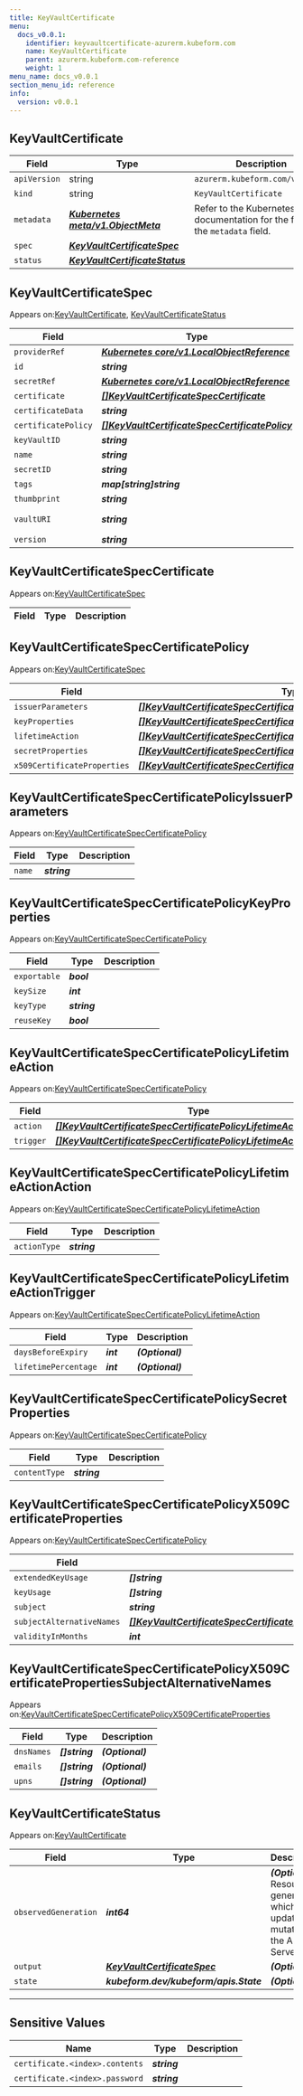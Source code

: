 ```yaml
---
title: KeyVaultCertificate
menu:
  docs_v0.0.1:
    identifier: keyvaultcertificate-azurerm.kubeform.com
    name: KeyVaultCertificate
    parent: azurerm.kubeform.com-reference
    weight: 1
menu_name: docs_v0.0.1
section_menu_id: reference
info:
  version: v0.0.1
---
```


## KeyVaultCertificate
| Field | Type | Description |
| ------ | ----- | ----------- |
| `apiVersion` | string | `azurerm.kubeform.com/v1alpha1` |
|    `kind` | string | `KeyVaultCertificate` |
| `metadata` | ***[Kubernetes meta/v1.ObjectMeta](https://kubernetes.io/docs/reference/generated/kubernetes-api/v1.13/#objectmeta-v1-meta)***|Refer to the Kubernetes API documentation for the fields of the `metadata` field.|
| `spec` | ***[KeyVaultCertificateSpec](#keyvaultcertificatespec)***||
| `status` | ***[KeyVaultCertificateStatus](#keyvaultcertificatestatus)***||
## KeyVaultCertificateSpec

Appears on:[KeyVaultCertificate](#keyvaultcertificate), [KeyVaultCertificateStatus](#keyvaultcertificatestatus)

| Field | Type | Description |
| ------ | ----- | ----------- |
| `providerRef` | ***[Kubernetes core/v1.LocalObjectReference](https://kubernetes.io/docs/reference/generated/kubernetes-api/v1.13/#localobjectreference-v1-core)***||
| `id` | ***string***||
| `secretRef` | ***[Kubernetes core/v1.LocalObjectReference](https://kubernetes.io/docs/reference/generated/kubernetes-api/v1.13/#localobjectreference-v1-core)***||
| `certificate` | ***[[]KeyVaultCertificateSpecCertificate](#keyvaultcertificatespeccertificate)***| ***(Optional)*** |
| `certificateData` | ***string***| ***(Optional)*** |
| `certificatePolicy` | ***[[]KeyVaultCertificateSpecCertificatePolicy](#keyvaultcertificatespeccertificatepolicy)***||
| `keyVaultID` | ***string***| ***(Optional)*** |
| `name` | ***string***||
| `secretID` | ***string***| ***(Optional)*** |
| `tags` | ***map[string]string***| ***(Optional)*** |
| `thumbprint` | ***string***| ***(Optional)*** |
| `vaultURI` | ***string***| ***(Optional)*** Deprecated|
| `version` | ***string***| ***(Optional)*** |
## KeyVaultCertificateSpecCertificate

Appears on:[KeyVaultCertificateSpec](#keyvaultcertificatespec)

| Field | Type | Description |
| ------ | ----- | ----------- |
## KeyVaultCertificateSpecCertificatePolicy

Appears on:[KeyVaultCertificateSpec](#keyvaultcertificatespec)

| Field | Type | Description |
| ------ | ----- | ----------- |
| `issuerParameters` | ***[[]KeyVaultCertificateSpecCertificatePolicyIssuerParameters](#keyvaultcertificatespeccertificatepolicyissuerparameters)***||
| `keyProperties` | ***[[]KeyVaultCertificateSpecCertificatePolicyKeyProperties](#keyvaultcertificatespeccertificatepolicykeyproperties)***||
| `lifetimeAction` | ***[[]KeyVaultCertificateSpecCertificatePolicyLifetimeAction](#keyvaultcertificatespeccertificatepolicylifetimeaction)***| ***(Optional)*** |
| `secretProperties` | ***[[]KeyVaultCertificateSpecCertificatePolicySecretProperties](#keyvaultcertificatespeccertificatepolicysecretproperties)***||
| `x509CertificateProperties` | ***[[]KeyVaultCertificateSpecCertificatePolicyX509CertificateProperties](#keyvaultcertificatespeccertificatepolicyx509certificateproperties)***| ***(Optional)*** |
## KeyVaultCertificateSpecCertificatePolicyIssuerParameters

Appears on:[KeyVaultCertificateSpecCertificatePolicy](#keyvaultcertificatespeccertificatepolicy)

| Field | Type | Description |
| ------ | ----- | ----------- |
| `name` | ***string***||
## KeyVaultCertificateSpecCertificatePolicyKeyProperties

Appears on:[KeyVaultCertificateSpecCertificatePolicy](#keyvaultcertificatespeccertificatepolicy)

| Field | Type | Description |
| ------ | ----- | ----------- |
| `exportable` | ***bool***||
| `keySize` | ***int***||
| `keyType` | ***string***||
| `reuseKey` | ***bool***||
## KeyVaultCertificateSpecCertificatePolicyLifetimeAction

Appears on:[KeyVaultCertificateSpecCertificatePolicy](#keyvaultcertificatespeccertificatepolicy)

| Field | Type | Description |
| ------ | ----- | ----------- |
| `action` | ***[[]KeyVaultCertificateSpecCertificatePolicyLifetimeActionAction](#keyvaultcertificatespeccertificatepolicylifetimeactionaction)***||
| `trigger` | ***[[]KeyVaultCertificateSpecCertificatePolicyLifetimeActionTrigger](#keyvaultcertificatespeccertificatepolicylifetimeactiontrigger)***||
## KeyVaultCertificateSpecCertificatePolicyLifetimeActionAction

Appears on:[KeyVaultCertificateSpecCertificatePolicyLifetimeAction](#keyvaultcertificatespeccertificatepolicylifetimeaction)

| Field | Type | Description |
| ------ | ----- | ----------- |
| `actionType` | ***string***||
## KeyVaultCertificateSpecCertificatePolicyLifetimeActionTrigger

Appears on:[KeyVaultCertificateSpecCertificatePolicyLifetimeAction](#keyvaultcertificatespeccertificatepolicylifetimeaction)

| Field | Type | Description |
| ------ | ----- | ----------- |
| `daysBeforeExpiry` | ***int***| ***(Optional)*** |
| `lifetimePercentage` | ***int***| ***(Optional)*** |
## KeyVaultCertificateSpecCertificatePolicySecretProperties

Appears on:[KeyVaultCertificateSpecCertificatePolicy](#keyvaultcertificatespeccertificatepolicy)

| Field | Type | Description |
| ------ | ----- | ----------- |
| `contentType` | ***string***||
## KeyVaultCertificateSpecCertificatePolicyX509CertificateProperties

Appears on:[KeyVaultCertificateSpecCertificatePolicy](#keyvaultcertificatespeccertificatepolicy)

| Field | Type | Description |
| ------ | ----- | ----------- |
| `extendedKeyUsage` | ***[]string***| ***(Optional)*** |
| `keyUsage` | ***[]string***||
| `subject` | ***string***||
| `subjectAlternativeNames` | ***[[]KeyVaultCertificateSpecCertificatePolicyX509CertificatePropertiesSubjectAlternativeNames](#keyvaultcertificatespeccertificatepolicyx509certificatepropertiessubjectalternativenames)***| ***(Optional)*** |
| `validityInMonths` | ***int***||
## KeyVaultCertificateSpecCertificatePolicyX509CertificatePropertiesSubjectAlternativeNames

Appears on:[KeyVaultCertificateSpecCertificatePolicyX509CertificateProperties](#keyvaultcertificatespeccertificatepolicyx509certificateproperties)

| Field | Type | Description |
| ------ | ----- | ----------- |
| `dnsNames` | ***[]string***| ***(Optional)*** |
| `emails` | ***[]string***| ***(Optional)*** |
| `upns` | ***[]string***| ***(Optional)*** |
## KeyVaultCertificateStatus

Appears on:[KeyVaultCertificate](#keyvaultcertificate)

| Field | Type | Description |
| ------ | ----- | ----------- |
| `observedGeneration` | ***int64***| ***(Optional)*** Resource generation, which is updated on mutation by the API Server.|
| `output` | ***[KeyVaultCertificateSpec](#keyvaultcertificatespec)***| ***(Optional)*** |
| `state` | ***kubeform.dev/kubeform/apis.State***| ***(Optional)*** |
---
## Sensitive Values
| Name | Type | Description |
|------|------|-------------|
| `certificate.<index>.contents` | ***string*** ||
| `certificate.<index>.password` | ***string*** ||
